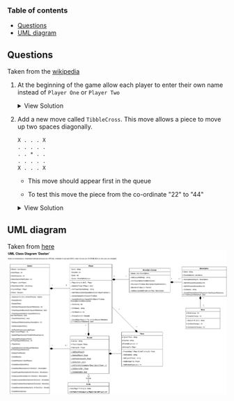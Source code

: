 ### Table of contents
- [Questions](#questions)
- [UML diagram](#uml-diagram)


## Questions
Taken from the [wikipedia](https://en.wikibooks.org/wiki/A-level_Computing/AQA/Paper_1/Skeleton_program/2023)

1. At the beginning of the game allow each player to enter their own name instead of `Player One` or `Player Two`

   <details>
   <summary>View Solution</summary>
 
   ```python
   class Dastan:
      def __init__(self, R, C, NoOfPieces):
         self._Board = []
         self._Players = []
         self._MoveOptionOffer = []
         self._Players.append(Player(input("Player One enter name: "), +1))  ##
         self._Players.append(Player(input("Player Two enter name: "), -1))  ##
         ...
   ```
   </details>

2. Add a new move called `TibbleCross`. This move allows a piece to move up two spaces diagonally.

   ```
   X . . . X
   . . . . .
   . . * . .
   . . . . .
   X . . . X
   ```
   
   -  This move should appear first in the queue
 
   -  To test this move the piece from the co-ordinate "22" to "44" 
   
   <details>
   <summary>View Solution</summary>
 
   ```python
   def __CreateMoveOptionOffer(self):
      self._MoveOptionOffer.append("tibblecross")  ##
      self._MoveOptionOffer.append("jazair")
      ...
   
   def __CreateTibbleCrossMoveOption(self, Direction):
      NewMoveOption = MoveOption("tibblecorss")       ##
      NewMove = Move(2 * Direction, 2 * Direction)    ##
      NewMoveOption.AddToPossibleMoves(NewMove)       ##
      NewMove = Move(2 * Direction, -2 * Direction)   ##
      NewMoveOption.AddToPossibleMoves(NewMove)       ##
      NewMove = Move(-2 * Direction, 2 * Direction)   ##
      NewMoveOption.AddToPossibleMoves(NewMove)       ##
      NewMove = Move(-2 * Direction, -2 * Direction)  ##
      NewMoveOption.AddToPossibleMoves(NewMove)       ##
      return NewMoveOption                            ##
   
   def __CreateMoveOption(self, Name, Direction):
      if Name == "tibblecross":                                ##
         return self.__CreateTibbleCrossMoveOption(Direction)  ##
      if Name == "chowkidar":
      ...
   
   def __CreateMoveOptions(self):
      self._Players[0].AddToMoveOptionQueue(self.__CreateMoveOption("tibblecross", +1))   ##
      ...
      self._Players[1].AddToMoveOptionQueue(self.__CreateMoveOption("tibblecross", -1))   ##
      ...
   ```

   </details>

## UML diagram
Taken from [here](https://www.computingatschool.org.uk/resource-library/2022/september/aqa-skeleton-code-2023-dastan-uml)
![](dastan%20UML.drawio.png)

   